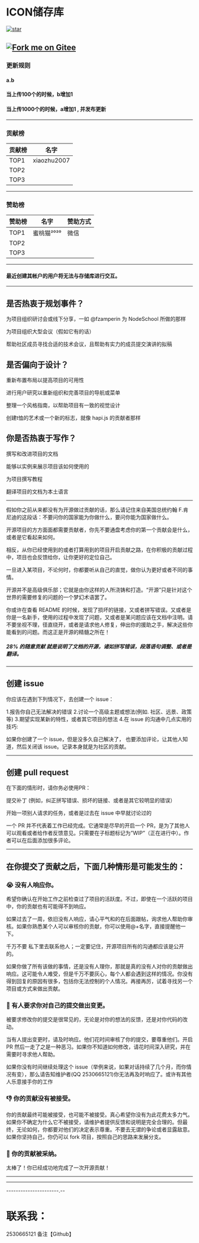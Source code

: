 # ICON储存库
[![star](https://gitee.com/xiaozhu2007/icon/badge/star.svg?theme=dark)](https://gitee.com/xiaozhu2007/icon/stargazers)

[![Fork me on Gitee](https://gitee.com/xiaozhu2007/icon/widgets/widget_2.svg?color=c71d23)](https://gitee.com/xiaozhu2007/icon)
----------

### 更新规则

#### a.b

#### 当上传100个的时候，b增加1

#### 当上传1000个的时候，a增加1  , 并发布更新

---------------------------

### 贡献榜

| 贡献榜 | 名字             | 
| ---------- | ------------- |
| TOP1       |xiaozhu2007 |
| TOP2       |  |
| TOP3       |  |


----------------------------

### 赞助榜

| 赞助榜 | 名字             | 赞助方式 |
| ---------- | ------------- | ------------|
| TOP1       | 蜜桃猫²⁰²⁰ | 微信 |
| TOP2       | |  |
| TOP3       | |  |

---------------------------

#### 最近创建其帐户的用户将无法与存储库进行交互。

-------------------


## 是否热衷于规划事件？

为项目组织研讨会或线下分享，一如 @fzamperin 为 NodeSchool 所做的那样

为项目组织大型会议（假如它有的话）

帮助社区成员寻找合适的技术会议，且帮助有实力的成员提交演讲的拟稿
## 是否偏向于设计？

重新布置布局以提高项目的可用性

进行用户研究以重新组织和完善项目的导航或菜单

整理一个风格指南，以帮助项目有一致的视觉设计

创建t恤的艺术或一个新的标志，就像 hapi.js 的贡献者那样
## 你是否热衷于写作？

撰写和改进项目的文档

能够以实例来展示项目该如何使用的

为项目撰写教程

翻译项目的文档为本土语言


-----------------

假如你之前从来都没有为开源做过贡献的话，那么请记住来自美国总统约翰 F.肯尼迪的这段话：不要问你的国家能为你做什么，要问你能为国家做什么。

开源项目的方方面面都需要贡献者，你先不要通盘考虑你的第一个贡献会是什么，或者是它看起来如何。

相反，从你已经使用到的或者打算用到的项目开启贡献之路，在你积极的贡献过程中，项目也会反馈给你，让你更好的定位自己。

一旦进入某项目，不论何时，你都要听从自己的直觉，做你认为更好或者不同的事情。

开源并不是高级俱乐部；它就是由你这样的人所浇铸和打造。“开源”只是针对这个世界的需要修复的问题的一个梦幻术语罢了。

你或许在查看 README 的时候，发现了损坏的链接，又或者拼写错误。又或者是你是一名新手，使用的过程中发现了问题，又或者是某问题应该在文档中注明。请不要坐视不理，径直绕开，或者是请求他人修复，伸出你的援助之手，解决这些你能看到的问题。而这正是开源的精髓之所在！

##### 28% 的随意贡献 就是说明了文档的开源，诸如拼写错误，段落语句调整、或者是翻译。

---------------
## 创建 issue
你应该在遇到下列情况下，去创建一个 issue：

1.报告你自己无法解决的错误
2.讨论一个高级主题或想法(例如. 社区、远景、政策等)
3.期望实现某新的特性，或者其它项目的想法
4.在 issue 的沟通中几点实用的技巧:

如果你创建了一个 issue，但是没多久自己解决了， 也要添加评论，让其他人知道，然后关闭该 issue。记录本身就是为社区的贡献。

--------------

## 创建 pull request
在下面的情形时，请你务必使用PR：

提交补丁 (例如，纠正拼写错误、损坏的链接、或者是其它较明显的错误）

开始一项别人请求的任务，或者是过去在 issue 中早就讨论过的

一个 PR 并不代表着工作已经完成。它通常是尽早的开启一个 PR，是为了其他人可以观看或者给作者反馈意见。只需要在子标题标记为”WIP”（正在进行中）。作者可以在后面添加很多评论。

------------------------

## 在你提交了贡献之后，下面几种情形是可能发生的：

### 😭 没有人响应你。
希望你确认在开始工作之前检查过了项目的活跃度。不过，即使在一个活跃的项目中，你的贡献也有可能得不到响应。

如果过去了一周，依旧没有人响应，请心平气和的在后面跟帖，询求他人帮助你审核。如果你熟悉某个人可以审核你的贡献，你可以使用@+名字，直接提醒他一下。

千万不要 私下里去联系他人；一定要记住，开源项目所有的沟通都应该是公开的。

如果你做了所有该做的事情，还是没有人理你，那就是真的没有人对你的贡献做出响应。这可能令人难受，但是千万不要灰心，每个人都会遇到这样的情况。你没有得到回复的原因有很多，包括你无法控制的个人情况。再接再厉，试着寻找另一个项目或方式来做出贡献。

### 🚧 有人要求你对自己的提交做出变更。
被要求修改你的提交是很常见的，无论是对你的想法的反馈，还是对你代码的改动。

当有人提出变更时，请及时响应。他们花时间审核了你的提交，要尊重他们。开启 PR 然后一走了之是一种恶习。如果你不知道如何修改，请花时间深入研究，并在需要时寻求他人帮助。

如果你没有时间继续处理这个 issue（举例来说，如果对话持续了几个月，而你情况有变），那么请告知维护者(QQ 2530665121)你无法再及时响应了。或许有其他人乐意接手你的工作

### 👎 你的贡献没有被接受。
你的贡献最终可能被接受，也可能不被接受。真心希望你没有为此花费太多力气。如果你不确定为什么它不被接受，请维护者提供反馈和说明是完全合理的。但最终，无论如何，你都要对他们的决定表示尊重。不要去无谓的争论或者显露敌意。如果你坚持自己，你仍可以 fork 项目，按照自己的思路来发展分支。

### 🎉 你的贡献被采纳。
太棒了！你已经成功地完成了一次开源贡献！

-------------------------
-------------------------
----------------------.--
# 联系我：
2530665121
备注【Github】
